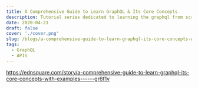```yaml
---
title: A Comprehensive Guide to Learn GraphQL & Its Core Concepts
description: Tutorial series dedicated to learning the graphql from scratch with examples and working demos
date: 2020-04-21
draft: false
cover: './cover.png'
slug: /blogs/a-comprehensive-guide-to-learn-graphql-its-core-concepts-with-examples
tags:
  - GraphQL
  - APIs
---
```


https://ednsquare.com/story/a-comprehensive-guide-to-learn-graphql-its-core-concepts-with-examples------gr6f1v
